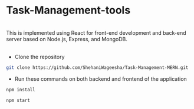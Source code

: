 # Task-Management-tools

<br/>
This is implemented using React for front-end development and back-end server based on Node.js, Express, and MongoDB.
<br/><br/>

* Clone the repository
```sh
git clone https://github.com/ShehaniWageesha/Task-Management-MERN.git
```

* Run these commands on both backend and frontend of the application

```sh
npm install
```

```sh
npm start
```
